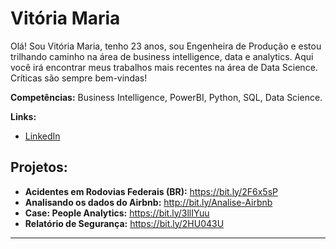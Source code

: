 
# Vitória Maria
  
Olá! Sou Vitória Maria, tenho 23 anos, sou Engenheira de Produção e estou trilhando caminho na área de business intelligence, data e analytics. 
Aqui você irá encontrar meus trabalhos mais recentes na área de Data Science.
Críticas são sempre bem-vindas!
  
**Competências:** Business Intelligence, PowerBI, Python, SQL, Data Science.

**Links:**
* [LinkedIn](https://www.linkedin.com/in/vitoriamsj)

## Projetos:

* **Acidentes em Rodovias Federais (BR):** https://bit.ly/2F6x5sP
* **Analisando os dados do Airbnb:** http://bit.ly/Analise-Airbnb
* **Case: People Analytics:** https://bit.ly/3llIYuu
* **Relatório de Segurança:** https://bit.ly/2HU043U


---




